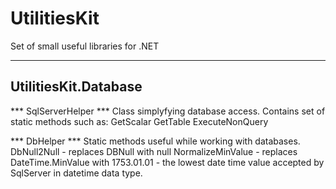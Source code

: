 # UtilitiesKit
Set of small useful libraries for .NET

--------------------------------------------
UtilitiesKit.Database
--------------------------------------------

*** SqlServerHelper ***
Class simplyfying database access. Contains set of static methods such as:
  GetScalar
  GetTable
  ExecuteNonQuery

*** DbHelper ***
Static methods useful while working with databases.
  DbNull2Null - replaces DBNull with null
  NormalizeMinValue - replaces DateTime.MinValue with 1753.01.01 - the lowest date time value accepted by SqlServer in datetime data type.